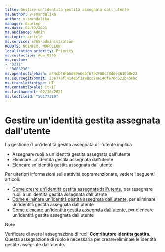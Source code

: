 ```yaml
---
title: Gestire un'identità gestita assegnata dall'utente
ms.author: v-smandalika
author: v-smandalika
manager: dansimp
ms.date: 02/09/2021
ms.audience: Admin
ms.topic: article
ms.service: o365-administration
ROBOTS: NOINDEX, NOFOLLOW
localization_priority: Priority
ms.collection: Adm_O365
ms.custom:
- "8211"
- "9003230"
ms.openlocfilehash: a44cb484b6d89e6d5f67b2900c38dde3610b0e23
ms.sourcegitcommit: 23e778f7414e5f1a98cc786146fe76d622b458bc
ms.translationtype: HT
ms.contentlocale: it-IT
ms.lasthandoff: 02/10/2021
ms.locfileid: "50177310"
---
```

# <a name="manage-a-user-assigned-managed-identity"></a>Gestire un'identità gestita assegnata dall'utente

La gestione di un'identità gestita assegnata dall'utente implica:

- Assegnare ruoli a un'identità gestita assegnata dall'utente
- Eliminare un'identità gestita assegnata dall'utente
- Elencare un'identità gestita assegnata dall'utente

Per ulteriori informazioni sulle attività sopramenzionate, vedere i seguenti articoli:

- [Come creare un'identità gestita assegnata dall'utente](https://docs.microsoft.com/azure/active-directory/managed-identities-azure-resources/how-to-manage-ua-identity-portal), per assegnare ruoli a un'identità gestita assegnata dall'utente
- [Come eliminare un'identità gestita assegnata dall'utente](https://docs.microsoft.com/azure/active-directory/managed-identities-azure-resources/how-to-manage-ua-identity-portal), per eliminare un'identità gestita assegnata dall'utente
- [Come elencare un'identità gestita assegnata dall'utente](https://docs.microsoft.com/azure/active-directory/managed-identities-azure-resources/how-to-manage-ua-identity-portal), per elencare un'identità gestita assegnata dall'utente

> [!NOTE]
> Verificare di avere l’assegnazione di ruoli **Contributore identità gestita**. Questa assegnazione di ruolo è necessaria per creare/eliminare le identità gestite assegnate dall'utente.
